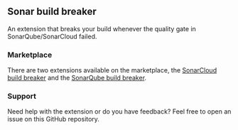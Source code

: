 ## Sonar build breaker
An extension that breaks your build whenever the quality gate in SonarQube/SonarCloud failed. 

### Marketplace
There are two extensions available on the marketplace, the [SonarCloud build breaker](https://marketplace.visualstudio.com/items?itemName=SimondeLang.sonarcloud-buildbreaker) and the [SonarQube build breaker](https://marketplace.visualstudio.com/items?itemName=SimondeLang.sonar-buildbreaker).

### Support
Need help with the extension or do you have feedback? Feel free to open an issue on this GitHub repository.